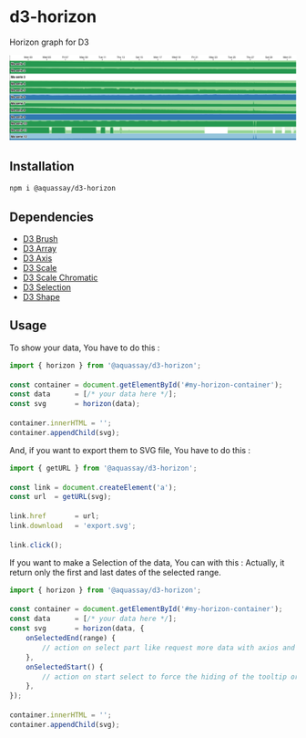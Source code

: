 # d3-horizon
Horizon graph for D3

![screenshot](./screenshot.png)

## Installation

```bash
npm i @aquassay/d3-horizon
```

## Dependencies

- [D3 Brush](https://github.com/d3/d3-brush)
- [D3 Array](https://github.com/d3/d3-array)
- [D3 Axis](https://github.com/d3/d3-axis)
- [D3 Scale](https://github.com/d3/d3-scale)
- [D3 Scale Chromatic](https://github.com/d3/d3-scale-chromatic)
- [D3 Selection](https://github.com/d3/d3-selection)
- [D3 Shape](https://github.com/d3/d3-shape)

## Usage

To show your data, You have to do this : 

```js
import { horizon } from '@aquassay/d3-horizon';

const container = document.getElementById('#my-horizon-container');
const data      = [/* your data here */];
const svg       = horizon(data);

container.innerHTML = '';
container.appendChild(svg);
```

And, if you want to export them to SVG file, You have to do this : 

```js 
import { getURL } from '@aquassay/d3-horizon';

const link = document.createElement('a');
const url  = getURL(svg);

link.href       = url;
link.download   = 'export.svg';

link.click();
```

If you want to make a Selection of the data, You can with this : 
Actually, it return only the first and last dates of the selected range.

```js
import { horizon } from '@aquassay/d3-horizon';

const container = document.getElementById('#my-horizon-container');
const data      = [/* your data here */];
const svg       = horizon(data, {
    onSelectedEnd(range) {
        // action on select part like request more data with axios and redraw the graphics like a zoom
    },
    onSelectedStart() {
        // action on start select to force the hiding of the tooltip or other stuff if needed
    },
});

container.innerHTML = '';
container.appendChild(svg);
```

